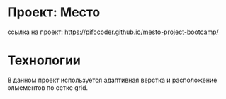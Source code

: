 # Проект: Место

ссылка на проект: https://pifocoder.github.io/mesto-project-bootcamp/

# Технологии

В данном проект используется адаптивная верстка и расположение элмементов по сетке grid.